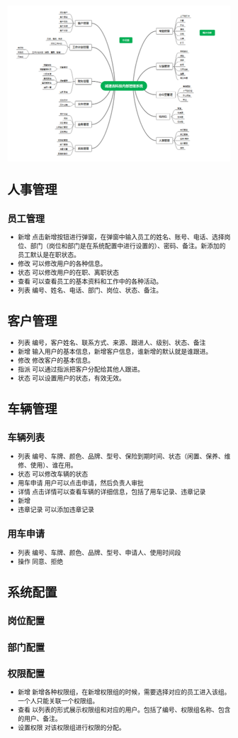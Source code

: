 ![](images/2021-03-18-16-56-14.png)
# 人事管理
## 员工管理
- 新增
点击新增按钮进行弹窗，在弹窗中输入员工的姓名、账号、电话、选择岗位、部门（岗位和部门是在系统配置中进行设置的）、密码、备注。新添加的员工默认是在职状态。
- 修改
可以修改用户的各种信息。
- 状态
可以修改用户的在职、离职状态
- 查看
可以查看员工的基本资料和工作中的各种活动。
- 列表
编号、姓名、电话、部门、岗位、状态、备注。
# 客户管理
- 列表
编号，客户姓名、联系方式、来源、跟进人、级别、状态、备注
- 新增
输入用户的基本信息，新增客户信息，谁新增的默认就是谁跟进。
- 修改
修改客户的基本信息。
- 指派
可以通过指派把客户分配给其他人跟进。
- 状态
可以设置用户的状态，有效无效。

# 车辆管理
## 车辆列表
- 列表
编号、车牌、颜色、品牌、型号、保险到期时间、状态（闲置、保养、维修、使用）、谁在用。
- 状态
可以修改车辆的状态
- 用车申请
用户可以点击申请，然后负责人审批
- 详情
点击详情可以查看车辆的详细信息，包括了用车记录、违章记录
- 新增
- 违章记录
可以添加违章记录
## 用车申请
- 列表
编号、车牌、颜色、品牌、型号、申请人、使用时间段
- 操作
同意、拒绝

# 系统配置
## 岗位配置
## 部门配置
## 权限配置
- 新增
新增各种权限组，在新增权限组的时候，需要选择对应的员工进入该组。一个人只能关联一个权限组。
- 查看
以列表的形式展示权限组和对应的用户。包括了编号、权限组名称、包含的用户、备注。
- 设置权限
对该权限组进行权限的分配。